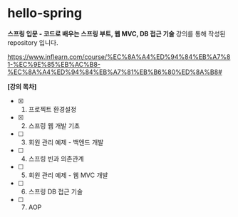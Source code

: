 # hello-spring

**스프링 입문 - 코드로 배우는 스프링 부트, 웹 MVC, DB 접근 기술** 강의를 통해 작성된 repository 입니다.

https://www.inflearn.com/course/%EC%8A%A4%ED%94%84%EB%A7%81-%EC%9E%85%EB%AC%B8-%EC%8A%A4%ED%94%84%EB%A7%81%EB%B6%80%ED%8A%B8#


**[강의 목차]**
- [X] 1. 프로젝트 환경설정
- [X] 2. 스프링 웹 개발 기초
- [ ] 3. 회원 관리 예제 - 백엔드 개발
- [ ] 4. 스프링 빈과 의존관계
- [ ] 5. 회원 관리 예제 - 웹 MVC 개발
- [ ] 6. 스프링 DB 접근 기술
- [ ] 7. AOP
